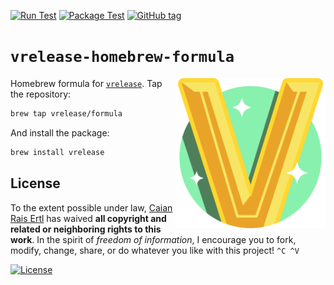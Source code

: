 [![Run Test][gh-run-t-shield]][gh-run-t-url]
[![Package Test][gh-pkg-t-shield]][gh-pkg-t-url]
[![GitHub tag][tag-shield]][tag-url]

[gh-run-t-shield]: https://img.shields.io/github/workflow/status/vrelease/homebrew-formula/run-test?label=run%20test&logo=github&style=flat-square
[gh-run-t-url]: https://github.com/vrelease/homebrew-formula/actions/workflows/run-test.yml

[gh-pkg-t-shield]: https://img.shields.io/github/workflow/status/vrelease/homebrew-formula/pkg-test?label=package%20test&logo=github&style=flat-square
[gh-pkg-t-url]: https://github.com/vrelease/homebrew-formula/actions/workflows/pkg-test.yml

[tag-shield]: https://img.shields.io/github/tag/vrelease/homebrew-formula.svg?logo=git&logoColor=FFF&style=flat-square
[tag-url]: https://github.com/vrelease/homebrew-formula/releases


# `vrelease-homebrew-formula`

<img src="icon.svg" height="240px" align="right"/>

Homebrew formula for [`vrelease`][vrelease]. Tap the repository:

```sh
brew tap vrelease/formula
```

And install the package:

```sh
brew install vrelease
```

[vrelease]: https://github.com/vrelease/vrelease


## License

To the extent possible under law, [Caian Rais Ertl][me] has waived __all
copyright and related or neighboring rights to this work__. In the spirit of
_freedom of information_, I encourage you to fork, modify, change, share, or do
whatever you like with this project! `^C ^V`

[![License][cc-shield]][cc-url]

[me]: https://github.com/caiertl
[cc-shield]: https://forthebadge.com/images/badges/cc-0.svg
[cc-url]: http://creativecommons.org/publicdomain/zero/1.0
